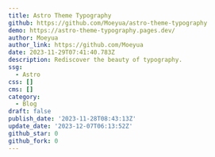 ```yaml
---
title: Astro Theme Typography
github: https://github.com/Moeyua/astro-theme-typography
demo: https://astro-theme-typography.pages.dev/
author: Moeyua
author_link: https://github.com/Moeyua
date: 2023-11-29T07:41:40.783Z
description: Rediscover the beauty of typography.
ssg:
  - Astro
css: []
cms: []
category:
  - Blog
draft: false
publish_date: '2023-11-28T08:43:13Z'
update_date: '2023-12-07T06:13:52Z'
github_star: 0
github_fork: 0
---
```

